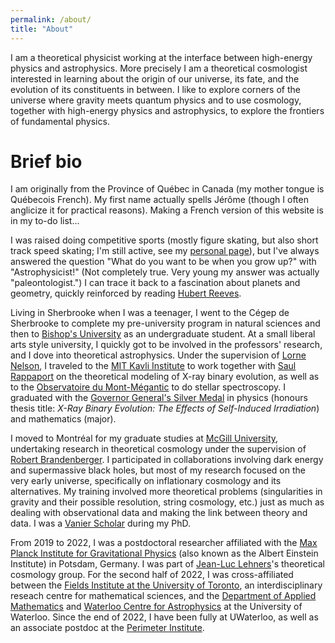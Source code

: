 ```yaml
---
permalink: /about/
title: "About"
---
```


I am a theoretical physicist working at the interface between high-energy physics and astrophysics. More precisely I am a theoretical cosmologist interested in learning about the origin of our universe, its fate, and the evolution of its constituents in between. I like to explore corners of the universe where gravity meets quantum physics and to use cosmology, together with high-energy physics and astrophysics, to explore the frontiers of fundamental physics.

Brief bio
===============

I am originally from the Province of Québec in Canada (my mother tongue is Québecois French). My first name actually spells Jérôme (though I often anglicize it for practical reasons). Making a French version of this website is in my to-do list...

I was raised doing competitive sports (mostly figure skating, but also short track speed skating; I'm still active, see my [personal page](/personal/)), but I've always answered the question "What do you want to be when you grow up?" with "Astrophysicist!" (Not completely true. Very young my answer was actually "paleontologist.") I can trace it back to a fascination about planets and geometry, quickly reinforced by reading [Hubert Reeves](https://www.hubertreeves.info).

Living in Sherbrooke when I was a teenager, I went to the Cégep de Sherbrooke to complete my pre-university program in natural sciences and then to [Bishop's University](https://www.ubishops.ca) as an undergraduate student. At a small liberal arts style university, I quickly got to be involved in the professors' research, and I dove into theoretical astrophysics. Under the supervision of [Lorne Nelson](https://physics.ubishops.ca/lnelson/), I traveled to the [MIT Kavli Institute](https://space.mit.edu) to work together with [Saul Rappaport](https://physics.mit.edu/faculty/saul-rappaport/) on the theoretical modeling of X-ray binary evolution, as well as to the [Observatoire du Mont-Mégantic](http://omm.craq-astro.ca) to do stellar spectroscopy. I graduated with the [Governor General's Silver Medal](https://www.gg.ca/en/honours/governor-generals-awards/governor-generals-academic-medal) in physics (honours thesis title: *X-Ray Binary Evolution: The Effects of Self-Induced Irradiation*) and mathematics (major).

I moved to Montréal for my graduate studies at [McGill University](https://www.mcgill.ca), undertaking research in theoretical cosmology under the supervision of [Robert Brandenberger](https://www.physics.mcgill.ca/~rhb/). I participated in collaborations involving dark energy and supermassive black holes, but most of my research focused on the very early universe, specifically on inflationary cosmology and its alternatives. My training involved more theoretical problems (singularities in gravity and their possible resolution, string cosmology, etc.) just as much as dealing with observational data and making the link between theory and data. I was a [Vanier Scholar](https://vanier.gc.ca/en/home-accueil.html) during my PhD.

From 2019 to 2022, I was a postdoctoral researcher affiliated with the [Max Planck Institute for Gravitational Physics](https://www.aei.mpg.de) (also known as the Albert Einstein Institute) in Potsdam, Germany. I was part of [Jean-Luc Lehners](https://www.aei.mpg.de/43381/homepage-of-jean-luc-lehners)'s theoretical cosmology group. For the second half of 2022, I was cross-affiliated between the [Fields Institute at the University of Toronto](http://www.fields.utoronto.ca), an interdisciplinary reseach centre for mathematical sciences, and the [Department of Applied Mathematics](https://uwaterloo.ca/applied-mathematics/) and [Waterloo Centre for Astrophysics](https://uwaterloo.ca/astrophysics-centre/) at the University of Waterloo. Since the end of 2022, I have been fully at UWaterloo, as well as an associate postdoc at the [Perimeter Institute](https://perimeterinstitute.ca).